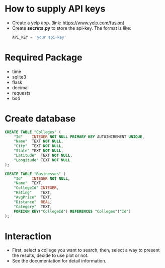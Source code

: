 # How to supply API keys
- Create a yelp app. (link: https://www.yelp.com/fusion)
- Create **secrets.py** to store the api-key. The format is like:
  ```python
  API_KEY = 'your api-key'
  ```

# Required Package

- time
- sqlite3
- flask
- decimal
- requests
- bs4

# Create database

```SQL
CREATE TABLE "Colleges" (
	"Id"	INTEGER NOT NULL PRIMARY KEY AUTOINCREMENT UNIQUE,
	"Name"	TEXT NOT NULL,
	"City"	TEXT NOT NULL,
	"State"	TEXT NOT NULL,
	"Latitude"	TEXT NOT NULL,
	"Longitude"	TEXT NOT NULL
);

CREATE TABLE "Businesses" (
	"Id"	INTEGER NOT NULL,
	"Name"	TEXT,
	"CollegeId"	INTEGER,
	"Rating"	TEXT,
	"AvgPrice"	TEXT,
	"Distance"	REAL,
	"Category"	TEXT,
	FOREIGN KEY("CollegeId") REFERENCES "Colleges"("Id")
);
```

# Interaction

- First, select a college you want to search, then, select a way to present the results, decide to use plot or not.
- See the documentation for detail information.

